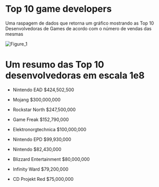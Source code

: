 # Top 10 game developers
 Uma raspagem de dados que retorna um gráfico mostrando as Top 10 Desenvolvedoras de Games de acordo com o número  de vendas das mesmas


![Figure_1](https://github.com/Joaovictor163/Top-10-game-developers/assets/155274671/bb5095a2-bee2-4388-8831-0c2edf4ef42f)

# Um resumo das Top 10 desenvolvedoras em escala 1e8

- Nintendo EAD            $424,502,500
 
- Mojang                  $300,000,000
  
- Rockstar North          $247,500,000
  
- Game Freak              $152,790,000
  
- Elektronorgtechnica     $100,000,000
  
- Nintendo EPD             $99,930,000
  
- Nintendo                 $82,430,000
  
- Blizzard Entertainment   $80,000,000
  
- Infinity Ward            $79,200,000
  
- CD Projekt Red           $75,000,000
